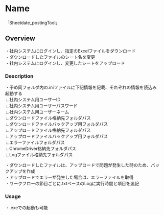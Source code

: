 # Name  
「Sheetdate_postingTool」  
  
  
## Overview  
・社内システムにログインし、指定のExcelファイルをダウンロード  
・ダウンロードしたファイルのシート名を変更  
・社内システムにログインし、変更したシートをアップロード  
  
  
### Description  
・予め同フォルダ内の.iniファイルに下記情報を記載、それぞれの情報を読込み起動する  
    ∟社内システム用ユーザーID  
    ∟社内システム用ユーザーパスワード  
    ∟社内システム用ユーザーネーム  
    ∟ダウンロードファイル格納先フォルダパス  
    ∟ダウンロードファイルバックアップ用フォルダパス  
    ∟アップロードファイル格納先フォルダパス  
    ∟アップロードファイルバックアップ用フォルダパス  
    ∟エラーファイルフォルダパス  
    ∟ChromeDriver格納先フォルダパス  
    ∟Logファイル格納先フォルダパス  

・ダウンロードしたファイルは、アップロードで問題が発生した時のため、バックアップを作成  
・アップロードでエラーが発生した場合は、エラーファイルを取得  
・ワークフローの節目ごとに.txtベースのLogに実行時間と項目を追記  

### Usage  
・.exeでの起動も可能  
